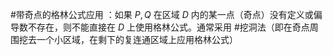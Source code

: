  #带奇点的格林公式应用 ：如果 $P, Q$ 在区域 $D$ 内的某一点（奇点）没有定义或偏导数不存在，则不能直接在 $D$ 上使用格林公式。通常采用 #挖洞法（即在奇点周围挖去一个小区域，在剩下的复连通区域上应用格林公式） 